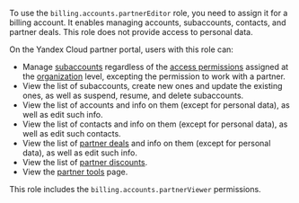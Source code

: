 To use the `billing.accounts.partnerEditor` role, you need to assign it for a billing account. It enables managing accounts, subaccounts, contacts, and partner deals. This role does not provide access to personal data.

On the Yandex Cloud partner portal, users with this role can:
* Manage [subaccounts](../../../partner/terms.md#sub-account) regardless of the [access permissions](../../../iam/concepts/access-control/index.md) assigned at the [organization](../../../organization/concepts/organization.md) level, excepting the permission to work with a partner.
* View the list of subaccounts, create new ones and update the existing ones, as well as suspend, resume, and delete subaccounts.
* View the list of accounts and info on them (except for personal data), as well as edit such info.
* View the list of contacts and info on them (except for personal data), as well as edit such contacts.
* View the list of [partner deals](../../../partner/terms.md#deal-reg) and info on them (except for personal data), as well as edit such info.
* View the list of [partner discounts](../../../partner/portal.md#premium).
* View the [partner tools](../../../partner/program/var-tools.md) page.

This role includes the `billing.accounts.partnerViewer` permissions.